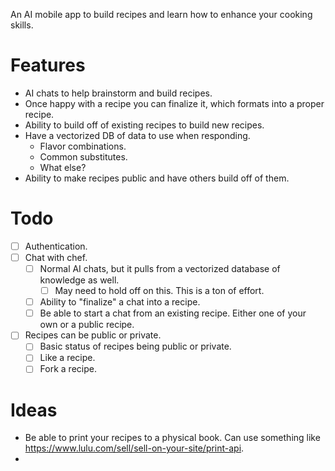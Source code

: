 An AI mobile app to build recipes and learn how to enhance your cooking skills.
# Features
- AI chats to help brainstorm and build recipes.
- Once happy with a recipe you can finalize it, which formats into a proper recipe.
- Ability to build off of existing recipes to build new recipes.
- Have a vectorized DB of data to use when responding.
	- Flavor combinations.
	- Common substitutes.
	- What else?
- Ability to make recipes public and have others build off of them.
# Todo
- [ ] Authentication.
- [ ] Chat with chef.
	- [ ] Normal AI chats, but it pulls from a vectorized database of knowledge as well.
		- [ ] May need to hold off on this. This is a ton of effort.
	- [ ] Ability to "finalize" a chat into a recipe.
	- [ ] Be able to start a chat from an existing recipe. Either one of your own or a public recipe.
- [ ] Recipes can be public or private.
	- [ ] Basic status of recipes being public or private.
	- [ ] Like a recipe.
	- [ ] Fork a recipe.
# Ideas
- Be able to print your recipes to a physical book. Can use something like https://www.lulu.com/sell/sell-on-your-site/print-api.
- 